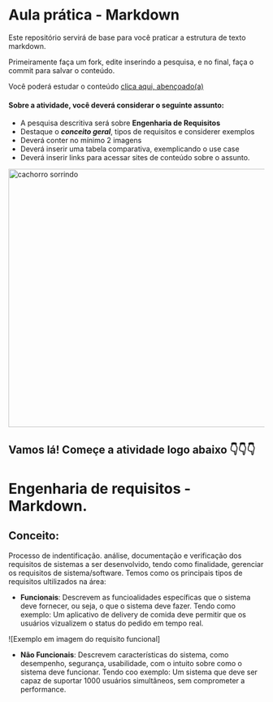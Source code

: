 # Aula prática - Markdown

Este repositório servirá de base para você praticar a estrutura de texto markdown. 

Primeiramente faça um fork, edite inserindo a pesquisa, e no final, faça o commit para salvar o conteúdo.

Você poderá estudar o conteúdo [clica aqui, abençoado(a)](https://docs.pipz.com/central-de-ajuda/learning-center/guia-basico-de-markdown#open)

#### Sobre a atividade, você deverá considerar o seguinte assunto:

- A pesquisa descritiva será sobre **Engenharia de Requisitos**
- Destaque o **_conceito geral_**, tipos de requisitos e considerer exemplos
- Deverá conter no mínimo 2 imagens
- Deverá inserir uma tabela comparativa, exemplicando o use case
- Deverá inserir links para acessar sites de conteúdo sobre o assunto.

<img src="https://www.patasdacasa.com.br/sites/default/files/styles/webp/public/noticias/2022/02/E-possivel-ver-um-cachorro-sorrindo-descubra-e-saiba-como-identificar.jpg.webp?itok=UYmPTLUx" alt="cachorro sorrindo" width="508px">


## Vamos lá! Começe a atividade logo abaixo 👇👇👇

# Engenharia de requisitos - Markdown.

## Conceito: 

Processo de indentificação. análise, documentação e verificação dos requisitos de sistemas a ser desenvolvido, tendo como finalidade, gerenciar os requisitos de sistema/software.
Temos como os principais tipos de requisitos ultilizados na área:

* **Funcionais**: Descrevem as funcioalidades específicas que o sistema deve fornecer, ou seja, o que o sistema deve fazer. Tendo como exemplo: Um aplicativo de delivery de comida deve permitir que os usuários vizualizem o status do pedido em tempo real.

![Exemplo em imagem do requisito funcional]

* **Não Funcionais**: Descrevem características do sistema, como desempenho, segurança, usabilidade, com o intuito sobre como o sistema deve funcionar. Tendo coo exemplo: Um sistema que deve ser capaz de suportar 1000 usuários simultâneos, sem comprometer a performance.
